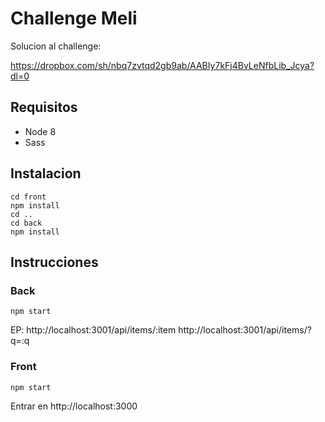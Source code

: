 # Challenge Meli

Solucion al challenge:

https://dropbox.com/sh/nbq7zvtqd2gb9ab/AABIy7kFj4BvLeNfbLib_Jcya?dl=0

## Requisitos

 - Node 8
 - Sass

## Instalacion

    cd front
    npm install
    cd ..
    cd back 
    npm install

## Instrucciones

### Back

    npm start

EP:
http://localhost:3001/api/items/:item
http://localhost:3001/api/items/?q=:q


### Front

    npm start

Entrar en http://localhost:3000
